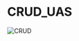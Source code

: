 # CRUD_UAS

![CRUD](https://user-images.githubusercontent.com/115930300/213154797-745387cc-5329-44cb-8d49-253cd335b528.png)
